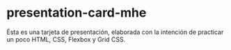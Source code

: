 # presentation-card-mhe
Ésta es una tarjeta de presentación, elaborada con la intención de practicar un poco HTML, CSS, Flexbox y Grid CSS.
